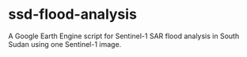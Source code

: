 # ssd-flood-analysis
A Google Earth Engine script for Sentinel-1 SAR flood analysis in South Sudan using one Sentinel-1 image.
